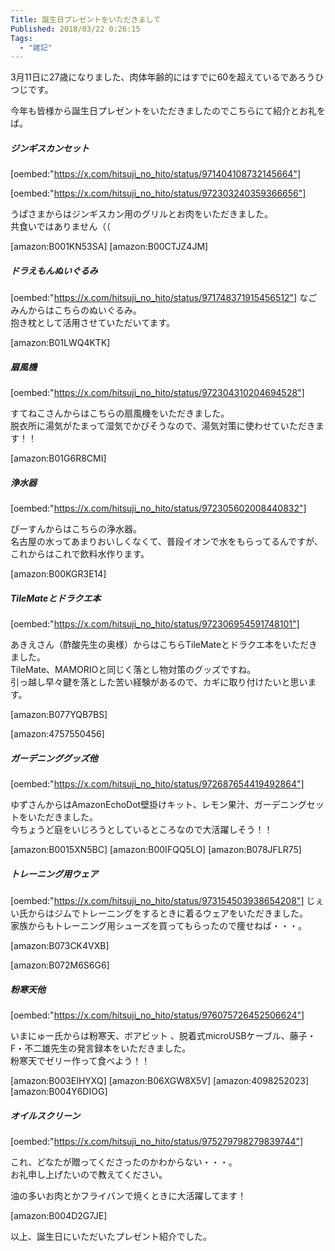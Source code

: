 ```yaml
---
Title: 誕生日プレゼントをいただきまして
Published: 2018/03/22 0:26:15
Tags:
  - "雑記"
---
```

3月11日に27歳になりました、肉体年齢的にはすでに60を超えているであろうひつじです。  


今年も皆様から誕生日プレゼントをいただきましたのでこちらにて紹介とお礼をば。  


<!-- more -->


##### ジンギスカンセット  
[oembed:"https://x.com/hitsuji_no_hito/status/971404108732145664"]

[oembed:"https://x.com/hitsuji_no_hito/status/972303240359366656"]

うぱさまからはジンギスカン用のグリルとお肉をいただきました。  
共食いではありません（（  

[amazon:B001KN53SA]
[amazon:B00CTJZ4JM]

##### ドラえもんぬいぐるみ  

[oembed:"https://x.com/hitsuji_no_hito/status/971748371915456512"]
なごみんからはこちらのぬいぐるみ。  
抱き枕として活用させていただいてます。  

[amazon:B01LWQ4KTK]

##### 扇風機

[oembed:"https://x.com/hitsuji_no_hito/status/972304310204694528"]

すてねこさんからはこちらの扇風機をいただきました。  
脱衣所に湯気がたまって湿気でかびそうなので、湯気対策に使わせていただきます！！  

[amazon:B01G6R8CMI]

##### 浄水器

[oembed:"https://x.com/hitsuji_no_hito/status/972305602008440832"]

ぴーすんからはこちらの浄水器。  
名古屋の水ってあまりおいしくなくて、普段イオンで水をもらってるんですが、これからはこれで飲料水作ります。  

[amazon:B00KGR3E14]

##### TileMateとドラクエ本

[oembed:"https://x.com/hitsuji_no_hito/status/972306954591748101"]

あきえさん（酢酸先生の奥様）からはこちらTileMateとドラクエ本をいただきました。  
TileMate、MAMORIOと同じく落とし物対策のグッズですね。  
引っ越し早々鍵を落とした苦い経験があるので、カギに取り付けたいと思います。  

[amazon:B077YQB7BS]

[amazon:4757550456]

##### ガーデニンググッズ他

[oembed:"https://x.com/hitsuji_no_hito/status/972687654419492864"]

ゆずさんからはAmazonEchoDot壁掛けキット、レモン果汁、ガーデニングセットをいただきました。  
今ちょうど庭をいじろうとしているところなので大活躍しそう！！  

[amazon:B0015XN5BC]
[amazon:B00IFQQ5LO]
[amazon:B078JFLR75]

##### トレーニング用ウェア  

[oembed:"https://x.com/hitsuji_no_hito/status/973154503938654208"]
じぇい氏からはジムでトレーニングをするときに着るウェアをいただきました。  
家族からもトレーニング用シューズを買ってもらったので痩せねば・・・。  

[amazon:B073CK4VXB]

[amazon:B072M6S6G6]

##### 粉寒天他

[oembed:"https://x.com/hitsuji_no_hito/status/976075726452506624"]

いまにゅー氏からは粉寒天、ボアビット 、脱着式microUSBケーブル、藤子・F・不二雄先生の発言録本をいただきました。  
粉寒天でゼリー作って食べよう！！  

[amazon:B003EIHYXQ]
[amazon:B06XGW8X5V]
[amazon:4098252023]
[amazon:B004Y6DIOG]

##### オイルスクリーン
[oembed:"https://x.com/hitsuji_no_hito/status/975279798279839744"]
 
これ、どなたが贈ってくださったのかわからない・・・。  
お礼申し上げたいので教えてください。  

油の多いお肉とかフライパンで焼くときに大活躍してます！  

[amazon:B004D2G7JE]

以上、誕生日にいただいたプレゼント紹介でした。  

